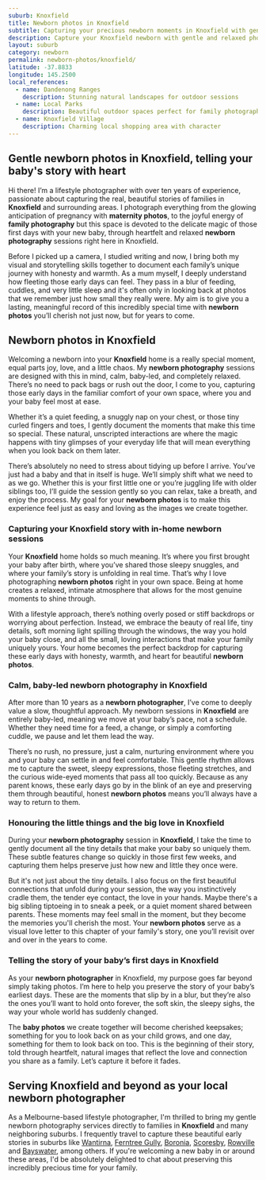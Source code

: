 ```yaml
---
suburb: Knoxfield
title: Newborn photos in Knoxfield
subtitle: Capturing your precious newborn moments in Knoxfield with gentle photography
description: Capture your Knoxfield newborn with gentle and relaxed photography. Newborn sessions are available in your home for maximum comfort and convenience.
layout: suburb
category: newborn
permalink: newborn-photos/knoxfield/
latitude: -37.8833
longitude: 145.2500
local_references:
  - name: Dandenong Ranges
    description: Stunning natural landscapes for outdoor sessions
  - name: Local Parks
    description: Beautiful outdoor spaces perfect for family photography
  - name: Knoxfield Village
    description: Charming local shopping area with character
---
```


## Gentle newborn photos in Knoxfield, telling your baby's story with heart

Hi there! I’m a lifestyle photographer with over ten years of experience, passionate about capturing the real, beautiful stories of families in **Knoxfield** and surrounding areas. I photograph everything from the glowing anticipation of pregnancy with **maternity photos**, to the joyful energy of **family photography** but this space is devoted to the delicate magic of those first days with your new baby, through heartfelt and relaxed **newborn photography** sessions right here in Knoxfield.

Before I picked up a camera, I studied writing and now, I bring both my visual and storytelling skills together to document each family’s unique journey with honesty and warmth. As a mum myself, I deeply understand how fleeting those early days can feel. They pass in a blur of feeding, cuddles, and very little sleep and it's often only in looking back at photos that we remember just how small they really were. My aim is to give you a lasting, meaningful record of this incredibly special time with **newborn photos** you’ll cherish not just now, but for years to come.

## Newborn photos in Knoxfield

Welcoming a newborn into your **Knoxfield** home is a really special moment, equal parts joy, love, and a little chaos. My **newborn photography** sessions are designed with this in mind, calm, baby-led, and completely relaxed. There’s no need to pack bags or rush out the door, I come to you, capturing those early days in the familiar comfort of your own space, where you and your baby feel most at ease.

Whether it’s a quiet feeding, a snuggly nap on your chest, or those tiny curled fingers and toes, I gently document the moments that make this time so special. These natural, unscripted interactions are where the magic happens with tiny glimpses of your everyday life that will mean everything when you look back on them later.

There’s absolutely no need to stress about tidying up before I arrive. You’ve just had a baby and that in itself is huge. We’ll simply shift what we need to as we go. Whether this is your first little one or you’re juggling life with older siblings too, I’ll guide the session gently so you can relax, take a breath, and enjoy the process. My goal for your **newborn photos** is to make this experience feel just as easy and loving as the images we create together.

### Capturing your Knoxfield story with in-home newborn sessions

Your **Knoxfield** home holds so much meaning. It’s where you first brought your baby after birth, where you’ve shared those sleepy snuggles, and where your family’s story is unfolding in real time. That’s why I love photographing **newborn photos** right in your own space. Being at home creates a relaxed, intimate atmosphere that allows for the most genuine moments to shine through.

With a lifestyle approach, there’s nothing overly posed or stiff backdrops or worrying about perfection. Instead, we embrace the beauty of real life, tiny details, soft morning light spilling through the windows, the way you hold your baby close, and all the small, loving interactions that make your family uniquely yours. Your home becomes the perfect backdrop for capturing these early days with honesty, warmth, and heart for beautiful **newborn photos**.

### Calm, baby-led newborn photography in Knoxfield

After more than 10 years as a **newborn photographer**, I’ve come to deeply value a slow, thoughtful approach. My newborn sessions in **Knoxfield** are entirely baby-led, meaning we move at your baby’s pace, not a schedule. Whether they need time for a feed, a change, or simply a comforting cuddle, we pause and let them lead the way.

There’s no rush, no pressure, just a calm, nurturing environment where you and your baby can settle in and feel comfortable. This gentle rhythm allows me to capture the sweet, sleepy expressions, those fleeting stretches, and the curious wide-eyed moments that pass all too quickly. Because as any parent knows, these early days go by in the blink of an eye and preserving them through beautiful, honest **newborn photos** means you’ll always have a way to return to them.

### Honouring the little things and the big love in Knoxfield

During your **newborn photography** session in **Knoxfield**, I take the time to gently document all the tiny details that make your baby so uniquely them. These subtle features change so quickly in those first few weeks, and capturing them helps preserve just how new and little they once were.

But it's not just about the tiny details. I also focus on the first beautiful connections that unfold during your session, the way you instinctively cradle them, the tender eye contact, the love in your hands. Maybe there's a big sibling tiptoeing in to sneak a peek, or a quiet moment shared between parents. These moments may feel small in the moment, but they become the memories you'll cherish the most. Your **newborn photos** serve as a visual love letter to this chapter of your family's story, one you’ll revisit over and over in the years to come.

### Telling the story of your baby’s first days in Knoxfield

As your **newborn photographer** in Knoxfield, my purpose goes far beyond simply taking photos. I’m here to help you preserve the story of your baby’s earliest days. These are the moments that slip by in a blur, but they’re also the ones you’ll want to hold onto forever, the soft skin, the sleepy sighs, the way your whole world has suddenly changed.

The **baby photos** we create together will become cherished keepsakes; something for you to look back on as your child grows, and one day, something for them to look back on too. This is the beginning of their story, told through heartfelt, natural images that reflect the love and connection you share as a family. Let’s capture it before it fades.

## Serving Knoxfield and beyond as your local newborn photographer

As a Melbourne-based lifestyle photographer, I'm thrilled to bring my gentle newborn photography services directly to families in **Knoxfield** and many neighboring suburbs. I frequently travel to capture these beautiful early stories in suburbs like [Wantirna](newborn-photos/wantirna/), [Ferntree Gully](newborn-photos/ferntree-gully/), [Boronia](newborn-photos/boronia/), [Scoresby](newborn-photos/scoresby/), [Rowville](newborn-photos/rowville/) and [Bayswater](newborn-photos/bayswater/), among others. If you're welcoming a new baby in or around these areas, I'd be absolutely delighted to chat about preserving this incredibly precious time for your family.
